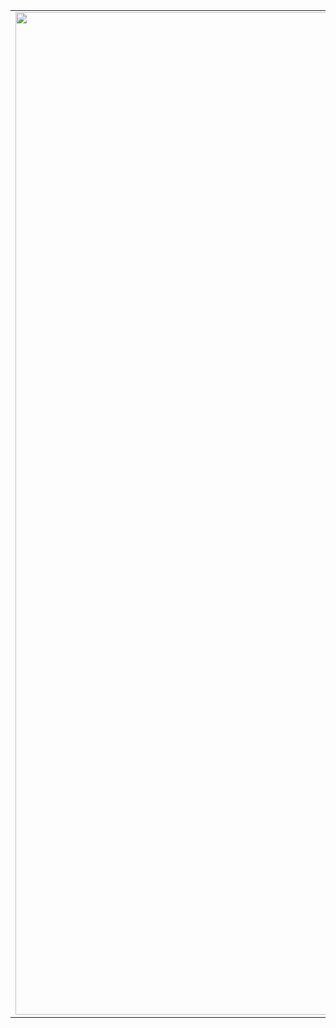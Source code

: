 |  |  |  |
|-------------------------------------:|:------------------------------:|:------------------------------:|
|<img width="1604" alt="screen shot 2017-08-07 at 12 18 15 pm" src="https://user-images.githubusercontent.com/30195666/87654796-0b207900-c775-11ea-8b5a-46616c11c351.png">|<img width="1604" alt="screen shot 2017-08-07 at 12 18 15 pm" src="https://user-images.githubusercontent.com/30195666/90257528-eea35980-de64-11ea-9bc2-199776bc46b4.png">|<img width="1604" alt="screen shot 2017-08-07 at 12 18 15 pm" src="https://user-images.githubusercontent.com/30195666/90257198-763c9880-de64-11ea-8660-016120f27558.png">|




<!--
**Saurabh-kayasth/saurabh-kayasth** is a ✨ _special_ ✨ repository because its `README.md` (this file) appears on your GitHub profile.

Here are some ideas to get you started:

- 🔭 I’m currently working on ...
- 🌱 I’m currently learning ...
- 👯 I’m looking to collaborate on ...
- 🤔 I’m looking for help with ...
- 💬 Ask me about ...
- 📫 How to reach me: ...
- 😄 Pronouns: ...
- ⚡ Fun fact: ...
-->
